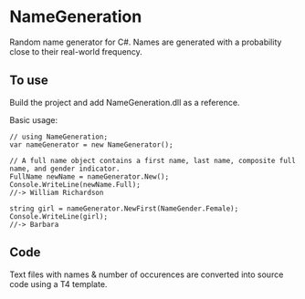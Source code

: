 NameGeneration
==============

Random name generator for C#. Names are generated with a probability close to their real-world frequency.


To use
------

Build the project and add NameGeneration.dll as a reference.

Basic usage:

    // using NameGeneration;
    var nameGenerator = new NameGenerator();
    
    // A full name object contains a first name, last name, composite full name, and gender indicator.
    FullName newName = nameGenerator.New();
    Console.WriteLine(newName.Full);
    //-> William Richardson
    
    string girl = nameGenerator.NewFirst(NameGender.Female);
    Console.WriteLine(girl);
    //-> Barbara


Code
----

Text files with names & number of occurences are converted into source code using a T4 template.
